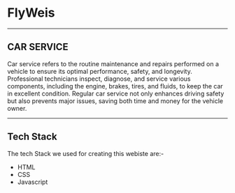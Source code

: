 # FlyWeis

---

## CAR SERVICE


 Car service refers to the routine maintenance and repairs performed on a vehicle to ensure its optimal performance, safety, and longevity. Professional technicians inspect, diagnose, and service various components, including the engine, brakes, tires, and fluids, to keep the car in excellent condition. Regular car service not only enhances driving safety but also prevents major issues, saving both time and money for the vehicle owner.


----
## Tech Stack 

The tech Stack we used for creating this webiste are:-
+ HTML
+ CSS
+ Javascript
